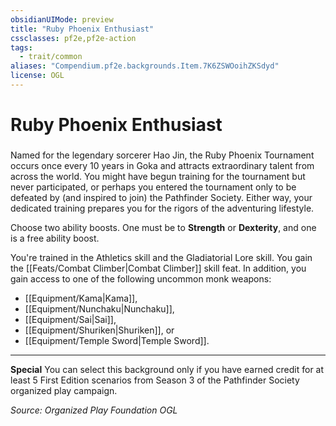 ```yaml
---
obsidianUIMode: preview
title: "Ruby Phoenix Enthusiast"
cssclasses: pf2e,pf2e-action
tags:
  - trait/common
aliases: "Compendium.pf2e.backgrounds.Item.7K6ZSWOoihZKSdyd"
license: OGL
---
```

# Ruby Phoenix Enthusiast

### 






Named for the legendary sorcerer Hao Jin, the Ruby Phoenix Tournament occurs once every 10 years in Goka and attracts extraordinary talent from across the world. You might have begun training for the tournament but never participated, or perhaps you entered the tournament only to be defeated by (and inspired to join) the Pathfinder Society. Either way, your dedicated training prepares you for the rigors of the adventuring lifestyle.

Choose two ability boosts. One must be to **Strength** or **Dexterity**, and one is a free ability boost.

You're trained in the Athletics skill and the Gladiatorial Lore skill. You gain the [[Feats/Combat Climber|Combat Climber]] skill feat. In addition, you gain access to one of the following uncommon monk weapons:

*   [[Equipment/Kama|Kama]],
*   [[Equipment/Nunchaku|Nunchaku]],
*   [[Equipment/Sai|Sai]],
*   [[Equipment/Shuriken|Shuriken]], or
*   [[Equipment/Temple Sword|Temple Sword]].

* * *

**Special** You can select this background only if you have earned credit for at least 5 First Edition scenarios from Season 3 of the Pathfinder Society organized play campaign.

*Source: Organized Play Foundation*
*OGL*